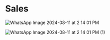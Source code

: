 # Sales
![WhatsApp Image 2024-08-11 at 2 14 01 PM](https://github.com/user-attachments/assets/0a195dab-250d-496d-802f-8f47582357b3)

![WhatsApp Image 2024-08-11 at 2 14 01 PM (1)](https://github.com/user-attachments/assets/da1bf94f-8d73-4250-b843-d243a897985d)


